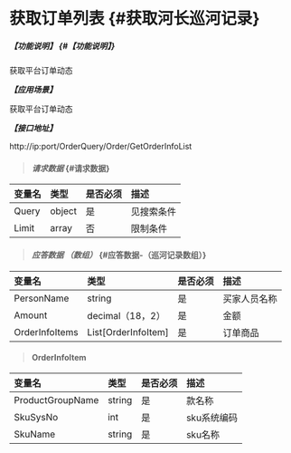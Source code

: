 # 获取订单列表 {#获取河长巡河记录}

##### _【功能说明】_ {#【功能说明】}

获取平台订单动态

_**【应用场景】**_

获取平台订单动态

_**【接口地址】**_

http://ip:port/OrderQuery/Order/GetOrderInfoList

> #### _请求数据_ {#请求数据}

| 变量名 | 类型 | 是否必须 | 描述 |
| :--- | :--- | :--- | :--- |
| Query | object | 是 | 见搜索条件 |
| Limit | array | 否 | 限制条件 |

> #### _应答数据 （数组）_ {#应答数据-（巡河记录数组）}

| 变量名 | 类型 | 是否必须 | 描述 |
| :--- | :--- | :--- | :--- |
| PersonName | string | 是 | 买家人员名称 |
| Amount | decimal（18，2） | 是 | 金额 |
|OrderInfoItems|List[OrderInfoItem] | 是 | 订单商品 |

> #### OrderInfoItem
| 变量名 | 类型 | 是否必须 | 描述 |
| :--- | :--- | :--- | :--- |
| ProductGroupName | string | 是 | 款名称 |
| SkuSysNo | int | 是 | sku系统编码 |
| SkuName | string | 是 | sku名称 |









